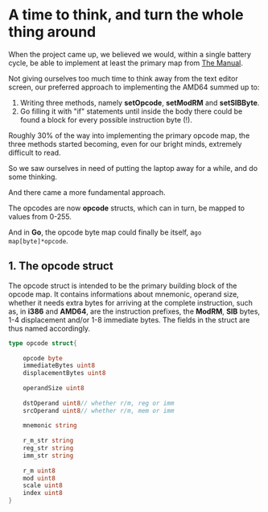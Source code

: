 # A time to think, and turn the whole thing around
When the project came up, we believed we would, within a single battery cycle, be able to implement at least the primary map from [The Manual](https://www.amd.com/system/files/TechDocs/24594.pdf).

Not giving ourselves too much time to think away from the text editor screen, our preferred approach to implementing the AMD64 summed up to:

1. Writing three methods, namely **setOpcode**, **setModRM** and **setSIBByte**.
2. Go filling it with "if" statements until inside the body there could be found a block for every possible instruction byte (!).

Roughly 30% of the way into implementing the primary opcode map, the three methods started becoming, even for our bright minds, extremely difficult to read.

So we saw ourselves in need of putting the laptop away for a while, and do some thinking.

And there came a more fundamental approach.

The opcodes are now **opcode** structs, which can in turn, be mapped to values from 0-255.

And in **Go**, the opcode byte map could finally be itself, a```go map[byte]*opcode```.

## 1. The opcode struct

The opcode struct is intended to be the primary building block of the opcode map. It contains informations about mnemonic, operand size, whether it needs extra bytes for arriving at the complete instruction, such as, in **i386** and **AMD64**, are the instruction prefixes, the **ModRM**, **SIB** bytes, 1-4 displacement and/or 1-8 immediate bytes. The fields in the struct are thus named accordingly.

```go
type opcode struct{
	
	opcode byte
	immediateBytes uint8
	displacementBytes uint8
	
	operandSize uint8
	
	dstOperand uint8// whether r/m, reg or imm
	srcOperand uint8// whether r/m, mem or imm
	
	mnemonic string
	
	r_m_str string
	reg_str string
	imm_str string
	
	r_m uint8
	mod uint8
	scale uint8
	index uint8
}
```